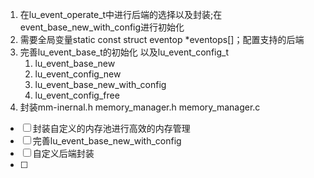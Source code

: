 
1. 在lu_event_operate_t中进行后端的选择以及封装;在event_base_new_with_config进行初始化
2. 需要全局变量static const struct eventop *eventops[]；配置支持的后端
3. 完善lu_event_base_t的初始化 以及lu_event_config_t 
	1. lu_event_base_new
	2. lu_event_config_new
	3. lu_event_base_new_with_config
	4. lu_event_config_free
4. 封装mm-inernal.h memory_manager.h memory_manager.c

- [ ] 封装自定义的内存池进行高效的内存管理
- [ ] 完善lu_event_base_new_with_config
- [ ] 自定义后端封装
- [ ] 